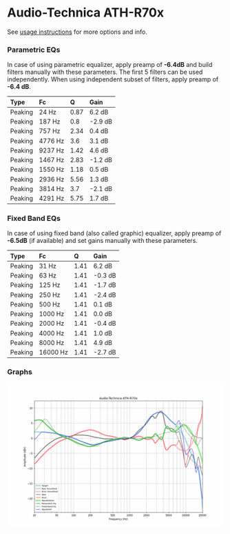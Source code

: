 # Audio-Technica ATH-R70x
See [usage instructions](https://github.com/jaakkopasanen/AutoEq#usage) for more options and info.

### Parametric EQs
In case of using parametric equalizer, apply preamp of **-6.4dB** and build filters manually
with these parameters. The first 5 filters can be used independently.
When using independent subset of filters, apply preamp of **-6.4 dB**.

| Type    | Fc      |    Q | Gain    |
|:--------|:--------|:-----|:--------|
| Peaking | 24 Hz   | 0.87 | 6.2 dB  |
| Peaking | 187 Hz  | 0.8  | -2.9 dB |
| Peaking | 757 Hz  | 2.34 | 0.4 dB  |
| Peaking | 4776 Hz | 3.6  | 3.1 dB  |
| Peaking | 9237 Hz | 1.42 | 4.6 dB  |
| Peaking | 1467 Hz | 2.83 | -1.2 dB |
| Peaking | 1550 Hz | 1.18 | 0.5 dB  |
| Peaking | 2936 Hz | 5.56 | 1.3 dB  |
| Peaking | 3814 Hz | 3.7  | -2.1 dB |
| Peaking | 4291 Hz | 5.75 | 1.7 dB  |

### Fixed Band EQs
In case of using fixed band (also called graphic) equalizer, apply preamp of **-6.5dB**
(if available) and set gains manually with these parameters.

| Type    | Fc       |    Q | Gain    |
|:--------|:---------|:-----|:--------|
| Peaking | 31 Hz    | 1.41 | 6.2 dB  |
| Peaking | 63 Hz    | 1.41 | -0.3 dB |
| Peaking | 125 Hz   | 1.41 | -1.7 dB |
| Peaking | 250 Hz   | 1.41 | -2.4 dB |
| Peaking | 500 Hz   | 1.41 | 0.1 dB  |
| Peaking | 1000 Hz  | 1.41 | 0.0 dB  |
| Peaking | 2000 Hz  | 1.41 | -0.4 dB |
| Peaking | 4000 Hz  | 1.41 | 1.0 dB  |
| Peaking | 8000 Hz  | 1.41 | 4.9 dB  |
| Peaking | 16000 Hz | 1.41 | -2.7 dB |

### Graphs
![](./Audio-Technica%20ATH-R70x.png)